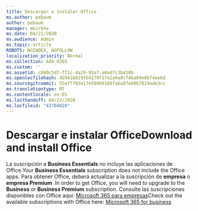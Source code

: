 ```yaml
---
title: Descargar e instalar Office
ms.author: pebaum
author: pebaum
manager: mnirkhe
ms.date: 04/21/2020
ms.audience: Admin
ms.topic: article
ROBOTS: NOINDEX, NOFOLLOW
localization_priority: Normal
ms.collection: Adm_O365
ms.custom: ''
ms.assetid: c040c5d7-ff1c-4a29-91e7-a6ad7c3b410b
ms.openlocfilehash: 4b9416019fb4170f37e2a9a0cf4ba04e06f4ee6d
ms.sourcegitcommit: 55eff703a17e500681d8fa6a87eb067019ade3cc
ms.translationtype: MT
ms.contentlocale: es-ES
ms.lasthandoff: 04/22/2020
ms.locfileid: "43704020"
---
```

# <a name="download-and-install-office"></a><span data-ttu-id="af56d-102">Descargar e instalar Office</span><span class="sxs-lookup"><span data-stu-id="af56d-102">Download and install Office</span></span>

<span data-ttu-id="af56d-103">La suscripción a **Business Essentials** no incluye las aplicaciones de Office.</span><span class="sxs-lookup"><span data-stu-id="af56d-103">Your **Business Essentials** subscription does not include the Office apps.</span></span> <span data-ttu-id="af56d-104">Para obtener Office, deberá actualizar a la suscripción de **empresa** o **empresa Premium** .</span><span class="sxs-lookup"><span data-stu-id="af56d-104">In order to get Office, you will need to upgrade to the **Business** or **Business Premium** subscription.</span></span> <span data-ttu-id="af56d-105">Consulte las suscripciones disponibles con Office aquí: [Microsoft 365 para empresas](https://products.office.com/compare-all-microsoft-office-products?tab=2)</span><span class="sxs-lookup"><span data-stu-id="af56d-105">Check out the available subscriptions with Office here: [Microsoft 365 for business](https://products.office.com/compare-all-microsoft-office-products?tab=2)</span></span>
  

